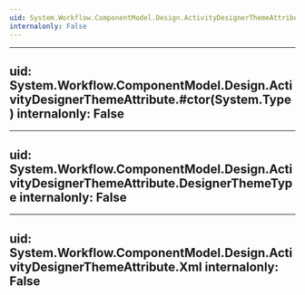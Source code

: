 ```yaml
---
uid: System.Workflow.ComponentModel.Design.ActivityDesignerThemeAttribute
internalonly: False
---
```


---
uid: System.Workflow.ComponentModel.Design.ActivityDesignerThemeAttribute.#ctor(System.Type)
internalonly: False
---

---
uid: System.Workflow.ComponentModel.Design.ActivityDesignerThemeAttribute.DesignerThemeType
internalonly: False
---

---
uid: System.Workflow.ComponentModel.Design.ActivityDesignerThemeAttribute.Xml
internalonly: False
---
